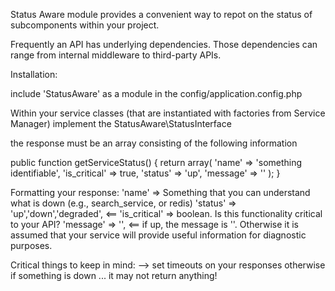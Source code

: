 Status Aware module provides a convenient way to repot on the status of subcomponents within your project.

Frequently an API has underlying dependencies. Those dependencies can range from internal middleware to third-party APIs.

Installation:

include 'StatusAware' as a module in the config/application.config.php

Within your service classes (that are instantiated with factories from Service Manager) implement the StatusAware\StatusInterface


the response must be an array consisting of the following information

public function getServiceStatus() {
	return array(
		'name' => 'something identifiable',
		'is_critical' => true,
		'status' => 'up',
		'message' => ''
	);
}


Formatting your response:
'name' => Something that you can understand what is down (e.g., search_service, or redis)
'status' => 'up','down','degraded', <==
'is_critical' => boolean. Is this functionality critical to your API? 
'message' => '', <== if up, the message is ''. Otherwise it is assumed that your service will provide useful information for diagnostic purposes.
 
 
 Critical things to keep in mind:
 --> set timeouts on your responses otherwise if something is down ... it may not return anything!